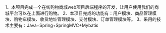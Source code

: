 1、本项目完成一个在线购物商城web项目后端程序的开发，让用户使用我们的商城平台可以在上面进行购物。
2、本项目完成的功能有：用户模块、商品管理模块、购物车模块、收货地址管理模块、支付模块、订单管理模块等。
3、采用的技术主要有：Java+Spring+SpringMVC+Mybatis
